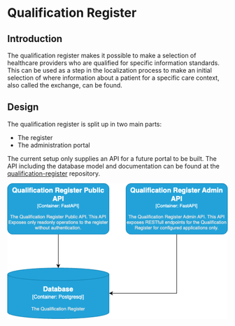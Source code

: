 # Qualification Register

## Introduction

The qualification register makes it possible to make a selection of healthcare providers
who are qualified for specific information standards. This can be used as a step in the
localization process to make an initial selection of where information about a patient
for a specific care context, also called the exchange, can be found.

## Design

The qualification register is split up in two main parts:
- The register
- The administration portal

The current setup only supplies an API for a future portal to be built. 
The API including the database model and documentation can be found at the
[qualification-register](https://github.com/minvws/nl-irealisatie-zmodules-qualification-register)
repository.

![alt text](assets/qualification-setup.png "qualification-setup")
